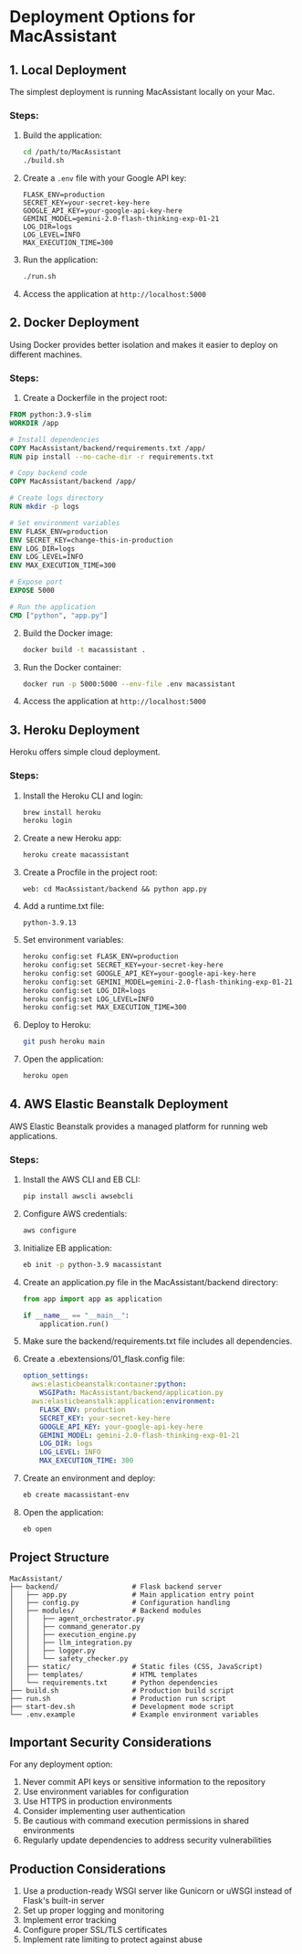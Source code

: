 # Deployment Options for MacAssistant

## 1. Local Deployment

The simplest deployment is running MacAssistant locally on your Mac.

### Steps:

1. Build the application:
   ```bash
   cd /path/to/MacAssistant
   ./build.sh
   ```

2. Create a `.env` file with your Google API key:
   ```
   FLASK_ENV=production
   SECRET_KEY=your-secret-key-here
   GOOGLE_API_KEY=your-google-api-key-here
   GEMINI_MODEL=gemini-2.0-flash-thinking-exp-01-21
   LOG_DIR=logs
   LOG_LEVEL=INFO
   MAX_EXECUTION_TIME=300
   ```

3. Run the application:
   ```bash
   ./run.sh
   ```

4. Access the application at `http://localhost:5000`

## 2. Docker Deployment

Using Docker provides better isolation and makes it easier to deploy on different machines.

### Steps:

1. Create a Dockerfile in the project root:

```dockerfile
FROM python:3.9-slim
WORKDIR /app

# Install dependencies
COPY MacAssistant/backend/requirements.txt /app/
RUN pip install --no-cache-dir -r requirements.txt

# Copy backend code
COPY MacAssistant/backend /app/

# Create logs directory
RUN mkdir -p logs

# Set environment variables
ENV FLASK_ENV=production
ENV SECRET_KEY=change-this-in-production
ENV LOG_DIR=logs
ENV LOG_LEVEL=INFO
ENV MAX_EXECUTION_TIME=300

# Expose port
EXPOSE 5000

# Run the application
CMD ["python", "app.py"]
```

2. Build the Docker image:
   ```bash
   docker build -t macassistant .
   ```

3. Run the Docker container:
   ```bash
   docker run -p 5000:5000 --env-file .env macassistant
   ```

4. Access the application at `http://localhost:5000`

## 3. Heroku Deployment

Heroku offers simple cloud deployment.

### Steps:

1. Install the Heroku CLI and login:
   ```bash
   brew install heroku
   heroku login
   ```

2. Create a new Heroku app:
   ```bash
   heroku create macassistant
   ```

3. Create a Procfile in the project root:
   ```
   web: cd MacAssistant/backend && python app.py
   ```

4. Add a runtime.txt file:
   ```
   python-3.9.13
   ```

5. Set environment variables:
   ```bash
   heroku config:set FLASK_ENV=production
   heroku config:set SECRET_KEY=your-secret-key-here
   heroku config:set GOOGLE_API_KEY=your-google-api-key-here
   heroku config:set GEMINI_MODEL=gemini-2.0-flash-thinking-exp-01-21
   heroku config:set LOG_DIR=logs
   heroku config:set LOG_LEVEL=INFO
   heroku config:set MAX_EXECUTION_TIME=300
   ```

6. Deploy to Heroku:
   ```bash
   git push heroku main
   ```

7. Open the application:
   ```bash
   heroku open
   ```

## 4. AWS Elastic Beanstalk Deployment

AWS Elastic Beanstalk provides a managed platform for running web applications.

### Steps:

1. Install the AWS CLI and EB CLI:
   ```bash
   pip install awscli awsebcli
   ```

2. Configure AWS credentials:
   ```bash
   aws configure
   ```

3. Initialize EB application:
   ```bash
   eb init -p python-3.9 macassistant
   ```

4. Create an application.py file in the MacAssistant/backend directory:
   ```python
   from app import app as application
   
   if __name__ == "__main__":
       application.run()
   ```

5. Make sure the backend/requirements.txt file includes all dependencies.

6. Create a .ebextensions/01_flask.config file:
   ```yaml
   option_settings:
     aws:elasticbeanstalk:container:python:
       WSGIPath: MacAssistant/backend/application.py
     aws:elasticbeanstalk:application:environment:
       FLASK_ENV: production
       SECRET_KEY: your-secret-key-here
       GOOGLE_API_KEY: your-google-api-key-here
       GEMINI_MODEL: gemini-2.0-flash-thinking-exp-01-21
       LOG_DIR: logs
       LOG_LEVEL: INFO
       MAX_EXECUTION_TIME: 300
   ```

7. Create an environment and deploy:
   ```bash
   eb create macassistant-env
   ```

8. Open the application:
   ```bash
   eb open
   ```

## Project Structure

```
MacAssistant/
├── backend/                  # Flask backend server
│   ├── app.py                # Main application entry point
│   ├── config.py             # Configuration handling
│   ├── modules/              # Backend modules
│   │   ├── agent_orchestrator.py
│   │   ├── command_generator.py
│   │   ├── execution_engine.py
│   │   ├── llm_integration.py
│   │   ├── logger.py
│   │   └── safety_checker.py
│   ├── static/               # Static files (CSS, JavaScript)
│   ├── templates/            # HTML templates
│   └── requirements.txt      # Python dependencies
├── build.sh                  # Production build script
├── run.sh                    # Production run script
├── start-dev.sh              # Development mode script
└── .env.example              # Example environment variables
```

## Important Security Considerations

For any deployment option:

1. Never commit API keys or sensitive information to the repository
2. Use environment variables for configuration
3. Use HTTPS in production environments
4. Consider implementing user authentication
5. Be cautious with command execution permissions in shared environments
6. Regularly update dependencies to address security vulnerabilities

## Production Considerations

1. Use a production-ready WSGI server like Gunicorn or uWSGI instead of Flask's built-in server
2. Set up proper logging and monitoring
3. Implement error tracking
4. Configure proper SSL/TLS certificates
5. Implement rate limiting to protect against abuse